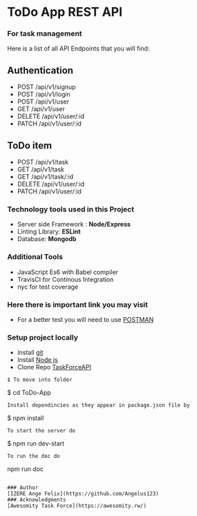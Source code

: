 # ToDo App REST API
### For task management

Here is a list of all API Endpoints that you will find:

## Authentication

* POST /api/v1/signup
* POST /api/v1/login
* POST /api/v1/user
* GET /api/v1/user
* DELETE /api/v1/user/:id
* PATCH /api/v1/user/:id

## ToDo item

* POST /api/v1/task
* GET /api/v1/task
* GET /api/v1/task/:id
* DELETE /api/v1/user/:id
* PATCH /api/v1/user/:id


### Technology tools used in this Project

* Server side Framework : **Node/Express**
* Linting Library: **ESLint**
* Database: **Mongodb**

### Additional Tools

* JavaScript Es6 with Babel compiler
* TravisCI for Continous Integration
* nyc for test coverage

### Here there is important link you may visit

* For a better test you will need to use [POSTMAN](https://www.getpostman.com/)

### Setup project locally

* Install [git](https://git-scm.com/downloads)
* Install [Node js](https://nodejs.org/en/)
* Clone Repo [TaskForceAPI](https://github.com/Angelus123/ToDo-App)

```
$ To move into folder
```
$ cd ToDo-App
```
Install dependincies as they appear in package.json file by

```
$ npm install
```
To start the server do

```
$ npm run dev-start
```
To run the doc do

```
npm run doc
```

### Author
[IZERE Ange Felix](https://github.com/Angelus123)
### Acknowledgments
[Awesomity Task Force](https://awesomity.rw/)

